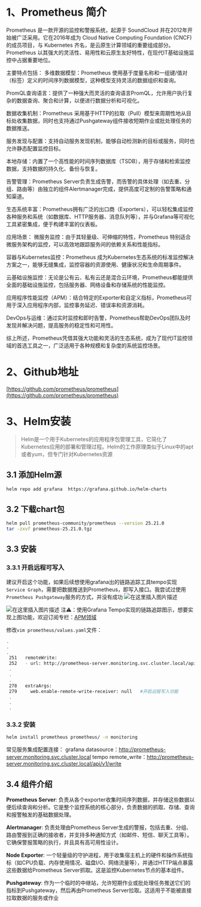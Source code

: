 # 1、Prometheus 简介


Prometheus 是一款开源的监控和警报系统，起源于 SoundCloud 并在2012年开始被广泛采用。它在2016年成为 Cloud Native Computing Foundation (CNCF) 的成员项目，与 Kubernetes 齐名，是云原生计算领域的重要组成部分。Prometheus 以其强大的灵活性、易用性和云原生友好特性，在现代IT基础设施监控中占据重要地位。

主要特点包括：
多维数据模型：Prometheus 使用基于度量名称和一组键/值对（标签）定义的时间序列数据模型，这种模型支持灵活的数据组织和查询。

PromQL查询语言：提供了一种强大而灵活的查询语言PromQL，允许用户执行复杂的数据查询、聚合和计算，以便进行数据分析和可视化。

数据收集机制：Prometheus 采用基于HTTP的拉取（Pull）模型来周期性地从目标处收集数据，同时也支持通过Pushgateway组件接收短期作业或批处理任务的数据推送。

服务发现与配置：支持自动服务发现机制，能够自动检测新的目标或服务，同时也允许静态配置监控目标。

本地存储：内置了一个高性能的时间序列数据库（TSDB），用于存储和检索监控数据，支持数据的持久化、备份与恢复。

告警管理：Prometheus Server负责生成告警，而告警的具体处理（如去重、分组、路由等）由独立的组件Alertmanager完成，提供高度可定制的告警策略和通知渠道。

生态系统丰富：Prometheus拥有广泛的出口商（Exporters），可以轻松集成监控各种服务和系统（如数据库、HTTP服务器、消息队列等），并与Grafana等可视化工具紧密集成，便于构建丰富的仪表板。

应用场景：
微服务监控：由于其轻量级、可伸缩的特性，Prometheus 特别适合微服务架构的监控，可以高效地跟踪服务间的依赖关系和性能指标。

容器与Kubernetes监控：Prometheus 成为Kubernetes生态系统的标准监控解决方案之一，能够无缝集成，监控容器的资源使用、健康状况和生命周期事件。

云基础设施监控：无论是公有云、私有云还是混合云环境，Prometheus都能提供全面的基础设施监控，包括服务器、网络设备和存储系统的性能监控。

应用程序性能监控（APM）：结合特定的Exporter和自定义指标，Prometheus可用于深入应用程序内部，监控事务延迟、错误率和资源消耗。

DevOps与运维：通过实时监控和即时告警，Prometheus帮助DevOps团队及时发现并解决问题，提高服务的稳定性和可用性。

综上所述，Prometheus凭借其强大功能和灵活的生态系统，成为了现代IT监控领域的首选工具之一，广泛适用于各种规模和复杂度的系统监控场景。


# 2、Github地址
[https://github.com/prometheus/prometheus](https://github.com/prometheus/prometheus)

# 3、Helm安装

> Helm是一个用于Kubernetes的应用程序包管理工具，它简化了Kubernetes应用的部署和管理过程。Helm的工作原理类似于Linux中的apt或者yum，但专门针对Kubernetes资源


## 3.1 添加Helm源

```bash
helm repo add grafana  https://grafana.github.io/helm-charts
```

## 3.2 下载chart包

```bash
helm pull prometheus-community/prometheus --version 25.21.0
tar -zxvf prometheus-25.21.0.tgz 
```
## 3.3 安装
### 3.3.1 开启远程可写入
建议开启这个功能，如果后续想使用grafana出的链路追踪工具tempo实现`Service Graph`，需要把数据推送到Prometheus，即写入接口。我尝试过使用`Prometheus Pushgateway`服务的方式，并没有成功
![在这里插入图片描述](https://img-blog.csdnimg.cn/direct/f3ccea0198c94a62a5ae7d944296da76.png)

![在这里插入图片描述](https://img-blog.csdnimg.cn/direct/969e71b02d444a54a7f71ec508c54240.png)
注⚠：使用Grafana Tempo实现的链路追踪图示，想要实现上图功能，欢迎订阅专栏：[APM领域](https://blog.csdn.net/zhanremo3062/category_12552674.html)


修改`vim prometheus/values.yaml`文件：

```bash
.
.
.
 251   remoteWrite:
 252   - url: http://prometheus-server.monitoring.svc.cluster.local/api/v1/write  # 暴露远程写入API
 .
 .
 .
 278   extraArgs:
 279     web.enable-remote-write-receiver: null   #开启远程写入功能
 .
 .
 .

```
### 3.3.2 安装

```bash
helm install prometheus prometheus/ -n monitoring
```


常见服务集成配置连接：
grafana datasource：http://prometheus-server.monitoring.svc.cluster.local
tempo remote_write：http://prometheus-server.monitoring.svc.cluster.local/api/v1/write
## 3.4 组件介绍

**Prometheus Server**: 负责从各个exporter收集时间序列数据，并存储这些数据以便后续查询和分析。它是整个监控系统的核心部分，负责数据的抓取、存储、查询和报警触发的基础数据处理。

**Alertmanager**: 负责处理由Prometheus Server生成的警报，包括去重、分组、路由警报到正确的接收者，并支持多种通知方式（如邮件、短信、聊天工具等）。它确保警报策略的执行，并且具有高可用性设计。

**Node Exporter**: 一个轻量级的守护进程，用于收集宿主机上的硬件和操作系统指标（如CPU负载、内存使用情况、磁盘I/O、网络流量等），并通过HTTP端点暴露这些数据给Prometheus Server抓取。这是监控Kubernetes节点的基本组件。

**Pushgateway**: 作为一个临时的中继站，允许短期作业或批处理任务推送它们的指标到Pushgateway，然后再由Prometheus Server拉取。这适用于不能被直接拉取数据的服务或作业

